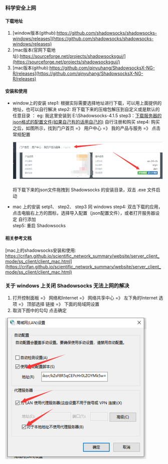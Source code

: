### 科学安全上网

#### 下载地址
1. [window版本(github):https://github.com/shadowsocks/shadowsocks-windows/releases](https://github.com/shadowsocks/shadowsocks-windows/releases)
2. [mac版本(官网下载地址):https://sourceforge.net/projects/shadowsocksgui/](https://sourceforge.net/projects/shadowsocksgui/)
3. [mac版本(github):https://github.com/qinyuhang/ShadowsocksX-NG-R/releases](https://github.com/qinyuhang/ShadowsocksX-NG-R/releases)

#### 安装和使用

- window上的安装
      step1: 根据实际需要选择地址进行下载，可以用上面提供的地址，也可以自行解决
      step2: 将下载下来的压缩包解压到自定义或是默认的任意目录 ： eg: 我这里安装到 E:\Shadowsocks-4.1.5 
      step3：[下载服务器的json格式的配置文件(如果自己有的话用自己的)](http://106.12.58.33:18888/) 自行注册和购买
      step4: 购买之后，如图所示，找到门户首页 =》 用户中心 =》 我的产品与服务 =》 点击常规配置

  <img src="../assets/tools/xingyu.png" width=500 height=125 />

  将下载下来的json文件拖拽到 Shadowsocks 的安装目录，双击 .exe 文件启动
      
- mac 上的安装
      setp1、 step2、 step3 同 windows
      step4: 双击下载的应用，点击电脑右上方的图标，选择导入配置（json配置文件），或者打开服务器设定 自行添加     
      step5: 重启 Shadowsocks
       
       
#### 相关参考文档     
[mac上的shadowsocks安装和使用: https://crifan.github.io/scientific_network_summary/website/server_client_mode/ss_client/client_mac.html](https://crifan.github.io/scientific_network_summary/website/server_client_mode/ss_client/client_mac.html)



### 关于 windows 上关闭 Shadowsocks 无法上网的解决
1. 打开控制面板 =》 网络和Internet =》 网络共享中心 =》 左下角的Internet 选项 =》 顶部选择 链接 =》 下面的局域网设置
2. 取消下图中的勾勾 点击确定
<img src="../assets/tools/windows.png" width=450 height=450 />